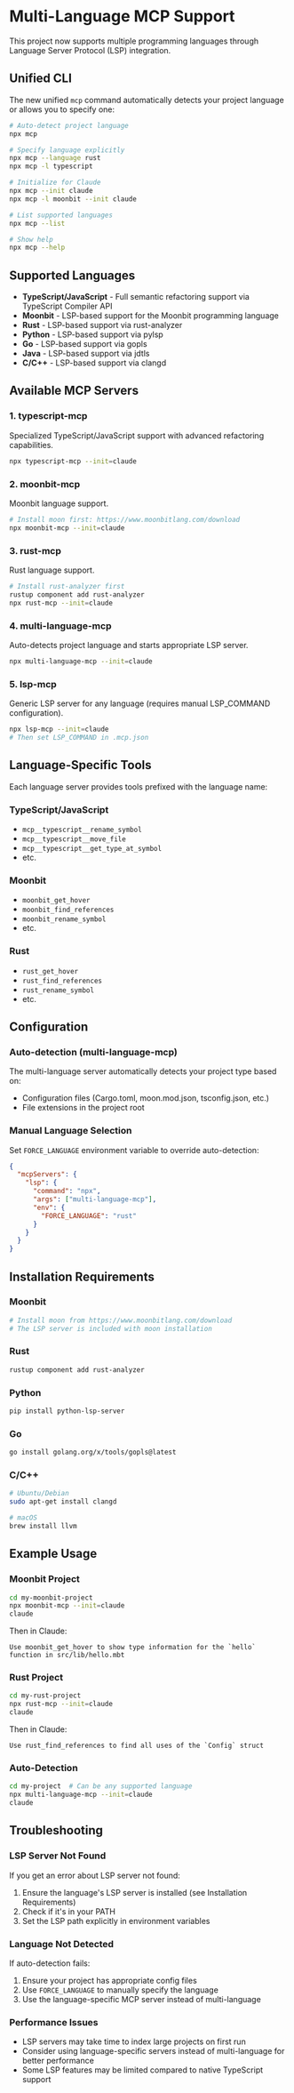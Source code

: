 # Multi-Language MCP Support

This project now supports multiple programming languages through Language Server Protocol (LSP) integration.

## Unified CLI

The new unified `mcp` command automatically detects your project language or allows you to specify one:

```bash
# Auto-detect project language
npx mcp

# Specify language explicitly
npx mcp --language rust
npx mcp -l typescript

# Initialize for Claude
npx mcp --init claude
npx mcp -l moonbit --init claude

# List supported languages
npx mcp --list

# Show help
npx mcp --help
```

## Supported Languages

- **TypeScript/JavaScript** - Full semantic refactoring support via TypeScript Compiler API
- **Moonbit** - LSP-based support for the Moonbit programming language
- **Rust** - LSP-based support via rust-analyzer
- **Python** - LSP-based support via pylsp
- **Go** - LSP-based support via gopls
- **Java** - LSP-based support via jdtls
- **C/C++** - LSP-based support via clangd

## Available MCP Servers

### 1. typescript-mcp
Specialized TypeScript/JavaScript support with advanced refactoring capabilities.

```bash
npx typescript-mcp --init=claude
```

### 2. moonbit-mcp
Moonbit language support.

```bash
# Install moon first: https://www.moonbitlang.com/download
npx moonbit-mcp --init=claude
```

### 3. rust-mcp
Rust language support.

```bash
# Install rust-analyzer first
rustup component add rust-analyzer
npx rust-mcp --init=claude
```

### 4. multi-language-mcp
Auto-detects project language and starts appropriate LSP server.

```bash
npx multi-language-mcp --init=claude
```

### 5. lsp-mcp
Generic LSP server for any language (requires manual LSP_COMMAND configuration).

```bash
npx lsp-mcp --init=claude
# Then set LSP_COMMAND in .mcp.json
```

## Language-Specific Tools

Each language server provides tools prefixed with the language name:

### TypeScript/JavaScript
- `mcp__typescript__rename_symbol`
- `mcp__typescript__move_file`
- `mcp__typescript__get_type_at_symbol`
- etc.

### Moonbit
- `moonbit_get_hover`
- `moonbit_find_references`
- `moonbit_rename_symbol`
- etc.

### Rust
- `rust_get_hover`
- `rust_find_references`
- `rust_rename_symbol`
- etc.

## Configuration

### Auto-detection (multi-language-mcp)
The multi-language server automatically detects your project type based on:
- Configuration files (Cargo.toml, moon.mod.json, tsconfig.json, etc.)
- File extensions in the project root

### Manual Language Selection
Set `FORCE_LANGUAGE` environment variable to override auto-detection:

```json
{
  "mcpServers": {
    "lsp": {
      "command": "npx",
      "args": ["multi-language-mcp"],
      "env": {
        "FORCE_LANGUAGE": "rust"
      }
    }
  }
}
```

## Installation Requirements

### Moonbit
```bash
# Install moon from https://www.moonbitlang.com/download
# The LSP server is included with moon installation
```

### Rust
```bash
rustup component add rust-analyzer
```

### Python
```bash
pip install python-lsp-server
```

### Go
```bash
go install golang.org/x/tools/gopls@latest
```

### C/C++
```bash
# Ubuntu/Debian
sudo apt-get install clangd

# macOS
brew install llvm
```

## Example Usage

### Moonbit Project
```bash
cd my-moonbit-project
npx moonbit-mcp --init=claude
claude
```

Then in Claude:
```
Use moonbit_get_hover to show type information for the `hello` function in src/lib/hello.mbt
```

### Rust Project
```bash
cd my-rust-project
npx rust-mcp --init=claude
claude
```

Then in Claude:
```
Use rust_find_references to find all uses of the `Config` struct
```

### Auto-Detection
```bash
cd my-project  # Can be any supported language
npx multi-language-mcp --init=claude
claude
```

## Troubleshooting

### LSP Server Not Found
If you get an error about LSP server not found:
1. Ensure the language's LSP server is installed (see Installation Requirements)
2. Check if it's in your PATH
3. Set the LSP path explicitly in environment variables

### Language Not Detected
If auto-detection fails:
1. Ensure your project has appropriate config files
2. Use `FORCE_LANGUAGE` to manually specify the language
3. Use the language-specific MCP server instead of multi-language

### Performance Issues
- LSP servers may take time to index large projects on first run
- Consider using language-specific servers instead of multi-language for better performance
- Some LSP features may be limited compared to native TypeScript support